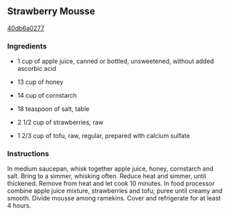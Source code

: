 ## Strawberry Mousse

[40db6a0277](http://www.food.com/recipe/strawberry-mousse-509283)

### Ingredients

 - 1 cup of apple juice, canned or bottled, unsweetened, without added ascorbic acid

 - 13 cup of honey

 - 14 cup of cornstarch

 - 18 teaspoon of salt, table

 - 2 1/2 cup of strawberries, raw

 - 1 2/3 cup of tofu, raw, regular, prepared with calcium sulfate

### Instructions

In medium saucepan, whisk together apple juice, honey, cornstarch and salt. Bring to a simmer, whisking often. Reduce heat and simmer, until thickened. Remove from heat and let cook 10 minutes. In food processor combine apple juice mixture, strawberries and tofu; puree until creamy and smooth. Divide mousse among ramekins. Cover and refrigerate for at least 4 hours.